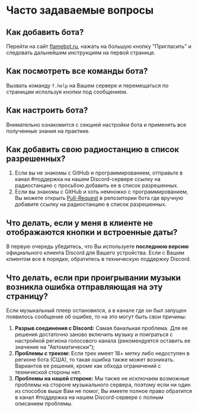 # Часто задаваемые вопросы

## Как добавить бота?
Перейти на сайт [flamebot.ru](https://flamebot.ru), нажать на большую кнопку "Пригласить" и следовать дальнейшим инструкциям на первой странице.

## Как посмотреть все команды бота?
Вызвать команду `f.help` на Вашем сервере и перемещаться по страницам используя кнопки под сообщением.

## Как настроить бота?
Внимательно ознакомится с секцией настройки бота и применять все полученные знания на практике. 

## Как добавить свою радиостанцию в список разрешенных?
1. Если вы не знакомы с GitHub и программированием, отправьте в канал #поддержка на нашем Discord-сервере ссылку на радиостанцию с просьбою добавить ее в список разрешенных.
2. Если вы знакомы с GitHub и хоть немножко с программированием, Вы можете открыть [Pull-Request](https://github.com/Flame-Developers/Flame/compare) в репозитории бота где вручную добавите ссылку на радиостанцию в список разрешенных.

## Что делать, если у меня в клиенте не отображаются кнопки и встроенные даты?
В первую очередь убедитесь, что Вы используете **последнюю версию** официального клиента Discord для Вашего устройства. Если с Вашим клиентом все в порядке, обратитесь в техническую поддержку Discord.

## Что делать, если при проигрывании музыки возникла ошибка отправляющая на эту страницу?
Если музыкальный плеер остановился, а в канале где он был запущен появилось сообщение об ошибке, то на это могут быть свои причины:

1. **Разрыв соединения с Discord:** Самая банальная проблема. Для ее решения достаточно заново включить музыку и поиграться с настройкой региона голосового канала (рекомендуется оставить ее значение на "Автоматически");
2. **Проблемы с треком:** Если трек имеет 18+ метку либо недоступен в регионе бота (США), то такая ошибка также может возникать. Вариантов ее решения, кроме как обхода ограничений с технической стороны нет.
3. **Проблемы на нашей стороне:** Мы также не исключаем возможные проблемы на стороне музыкального сервера, поэтому если ни один из способов выше Вам не помог, Вы имеете полное право обратится в канал #поддержка на нашем Discord-сервере с полным описанием проблемы.